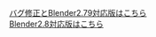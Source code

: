 ﻿[バグ修正とBlender2.79対応版はこちら](https://github.com/dskjal/Blender-AnimeHairSupporter)  
[Blender2.8対応版はこちら](https://github.com/Taremin/Blender-AnimeHairSupporter)  
